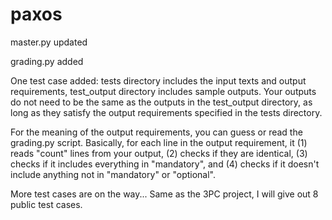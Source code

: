 # paxos

master.py updated

grading.py added

One test case added:
tests directory includes the input texts and output requirements,
test_output directory includes sample outputs.
Your outputs do not need to be the same as the outputs in the test_output
directory, as long as they satisfy the output requirements specified in the
tests directory.

For the meaning of the output requirements, you can guess or read the
grading.py script. Basically, for each line in the output requirement, it (1)
reads "count" lines from your output, (2) checks if they are identical, (3)
checks if it includes everything in "mandatory", and (4) checks if it doesn't
include anything not in "mandatory" or "optional".


More test cases are on the way...
Same as the 3PC project, I will give out 8 public test cases.
